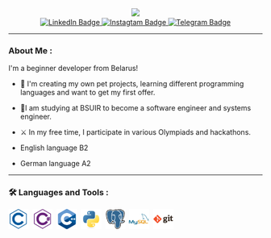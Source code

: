 <div id="header" align="center">
  <img src="https://media.giphy.com/media/ptqAPgghLtHOa0SLJS/giphy.gif" width="100"/>
  <div id="badges">
  <a href="https://www.linkedin.com/in/ivan-lavriv-3599b72a2/">
    <img src="https://img.shields.io/badge/linkedIn-blue?style=for-the-badge&logo=linkedin&logoColor=white" alt="LinkedIn Badge"/>
  </a>
  <a href="https://www.instagram.com/tochno_ne_ivan_lavriv/">
    <img src="https://img.shields.io/badge/instagram-blue?style=for-the-badge&logo=instagram&logoColor=white" alt="Instagtam Badge"/>
  </a>
  <a href="https://t.me/emokitty2007">
    <img src="https://img.shields.io/badge/telegram-blue?style=for-the-badge&logo=telegram&logoColor=white" alt="Telegram Badge"/>
  </a>
</div>
</div>

---

### About Me :
I'm a beginner developer from Belarus!
- :telescope: I'm creating my own pet projects, learning different programming languages ​​and want to get my first offer.

- :cowboy_hat_face:I am studying at BSUIR to become a software engineer and systems engineer.

- :crossed_swords: In my free time, I participate in various Olympiads and hackathons.

- English language B2
- German language A2
---

### :hammer_and_wrench: Languages and Tools :
<div>
  <img src=https://raw.githubusercontent.com/devicons/devicon/55609aa5bd817ff167afce0d965585c92040787a/icons/c/c-line.svg title="С" alt="С" width="40" height="40"/>&nbsp;
  <img src=https://raw.githubusercontent.com/devicons/devicon/55609aa5bd817ff167afce0d965585c92040787a/icons/csharp/csharp-line.svg title="С#" alt="С#" width="40" height="40"/>&nbsp;
  <img src=https://raw.githubusercontent.com/devicons/devicon/55609aa5bd817ff167afce0d965585c92040787a/icons/cplusplus/cplusplus-original.svg title="С++" alt="С++" width="40" height="40"/>&nbsp;
  <img src=https://raw.githubusercontent.com/devicons/devicon/55609aa5bd817ff167afce0d965585c92040787a/icons/python/python-original.svg title="Python" alt="Python" width="40" height="40"/>&nbsp;
  <img src=https://raw.githubusercontent.com/devicons/devicon/55609aa5bd817ff167afce0d965585c92040787a/icons/postgresql/postgresql-original.svg title="Postgresql" alt="Postgresql" width="40" height="40"/>&nbsp;
  <img src="https://github.com/devicons/devicon/blob/master/icons/mysql/mysql-original-wordmark.svg" title="MySQL"  alt="MySQL" width="40" height="40"/>&nbsp;
  <img src="https://github.com/devicons/devicon/blob/master/icons/git/git-original-wordmark.svg" title="Git" **alt="Git" width="40" height="40"/>
</div>
